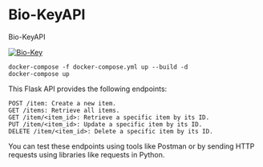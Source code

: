 # Bio-KeyAPI
Bio-KeyAPI

[![Bio-Key](https://github.com/tijko/Bio-KeyAPI/actions/workflows/main.yaml/badge.svg)](https://github.com/tijko/Bio-KeyAPI/actions/workflows/main.yaml)

    docker-compose -f docker-compose.yml up --build -d 
    docker-compose up

This Flask API provides the following endpoints:

    POST /item: Create a new item.
    GET /items: Retrieve all items.
    GET /item/<item_id>: Retrieve a specific item by its ID.
    PUT /item/<item_id>: Update a specific item by its ID.
    DELETE /item/<item_id>: Delete a specific item by its ID.

You can test these endpoints using tools like Postman or by sending HTTP requests using libraries like requests in Python.